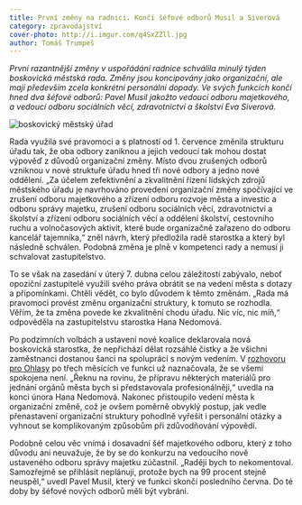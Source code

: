 ```yaml
---
title: První změny na radnici. Končí šéfové odborů Musil a Siverová
category: zpravodajství
cover-photo: http://i.imgur.com/q4SxZZll.jpg
author: Tomáš Trumpeš
---
```


*První razantnější změny v uspořádání radnice schválila minulý týden boskovická městská rada. Změny jsou koncipovány jako organizační, ale mají především zcela konkrétní personální dopady. Ve svých funkcích končí hned dva šéfové odborů: Pavel Musil jakožto vedoucí odboru majetkového, a vedoucí odboru sociálních věcí, zdravotnictví a školství Eva Siverová.*

<img src="http://i.imgur.com/q4SxZZl.jpg" alt="boskovický městský úřad" class="img-responsive">

Rada využila své pravomoci a s platností od 1. července změnila strukturu úřadu tak, že oba odbory zaniknou a jejich vedoucí tak mohou dostat výpověď z důvodů organizační změny. Místo dvou zrušených odborů vzniknou v nové struktuře úřadu hned tři nové odbory a jedno nové oddělení. „Za účelem zefektivnění a zkvalitnění řízení lidských zdrojů městského úřadu je navrhováno provedení organizační změny spočívající ve zrušení odboru majetkového a zřízení odboru rozvoje města a investic a odboru správy majetku, zrušení odboru sociálních věcí, zdravotnictví a školství a zřízení odboru sociálních věcí a oddělení školství, cestovního ruchu a volnočasových aktivit, které bude organizačně zařazeno do odboru kancelář tajemníka,“ zněl návrh, který předložila radě starostka a který byl následně schválen. Podobná změna je plně v kompetenci rady a nemusí ji schvalovat zastupitelstvo.

To se však na zasedání v úterý 7. dubna celou záležitostí zabývalo, neboť opoziční zastupitelé využili svého práva obrátit se na vedení města s dotazy a připomínkami. Chtěli vědět, co bylo důvodem k těmto změnám. „Rada má pravomoci provést změnu organizační struktury, k tomuto se rozhodla. Věřím, že ta změna povede ke zkvalitnění chodu úřadu. Nic víc, nic míň,“ odpověděla na zastupitelstvu starostka Hana Nedomová.

Po podzimních volbách a ustavení nové koalice deklarovala nová boskovická  starostka, že nepřichází dělat rozsáhlé čistky a že všichni zaměstnanci dostanou šanci na spolupráci s novým vedením. V [rozhovoru pro Ohlasy](/clanky/2015/02/rozhovor-hana-nedomova.html) po třech měsících ve funkci už naznačovala, že se všemi spokojena není. „Řeknu na rovinu, že přípravu některých materiálů pro jednání orgánů města bych si představovala profesionálněji,“ uvedla na konci února Hana Nedomová. Nakonec přistoupilo vedení města k organizační změně, což je ovšem poměrně obvyklý postup, jak vedle přenastavení organizační struktury pohodlně vyřešit i personální otázky a vyhnout se komplikovaným způsobům při zdůvodňování výpovědí.

Podobně celou věc vnímá i dosavadní šéf majetkového odboru, který z toho důvodu ani neuvažuje, že by se do konkurzu na vedoucího nově ustaveného odboru správy majetku zúčastnil. „Raději bych to nekomentoval. Samozřejmě se přihlásit neplánuji, protože bych na 99 procent stejně neuspěl,“ uvedl Pavel Musil, který ve funkci skončí posledního června. Do té doby by šéfové nových odborů měli být vybráni.